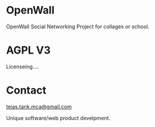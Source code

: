 OpenWall
========

OpenWall Social Networking Project for collages or school.


AGPL V3
=======
Licenseing....


Contact
=======
tejas.tank.mca@gmail.com

Unique software/web product develpment.
